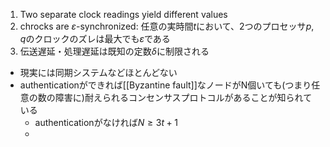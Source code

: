 1. Two separate clock readings yield different values
2. chrocks are $\varepsilon$-synchronized: 任意の実時間$t$において、2つのプロセッサ$p, q$のクロックのズレは最大でも$\varepsilon$である
3. 伝送遅延・処理遅延は既知の定数$\delta$に制限される

- 現実には同期システムなどほとんどない
- authenticationができれば[[Byzantine fault]]なノードがN個いても(つまり任意の数の障害に)耐えられるコンセンサスプロトコルがあることが知られている
	- authenticationがなければ$N \geq 3t+1$
	- 